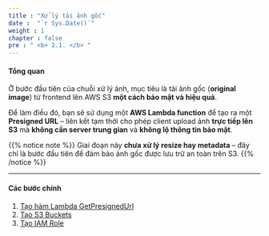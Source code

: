 ```yaml
---
title : "Xử lý tải ảnh gốc"
date :  "`r Sys.Date()`" 
weight : 1
chapter : false
pre : " <b> 2.1. </b> "
---
```



#### Tổng quan

Ở bước đầu tiên của chuỗi xử lý ảnh, mục tiêu là tải ảnh gốc (**original image**) từ frontend lên AWS S3 **một cách bảo mật và hiệu quả**.

Để làm điều đó, bạn sẽ sử dụng một **AWS Lambda function** để tạo ra một **Presigned URL** – liên kết tạm thời cho phép client upload ảnh **trực tiếp lên S3** mà **không cần server trung gian** và **không lộ thông tin bảo mật**.

{{% notice note %}}
Giai đoạn này **chưa xử lý resize hay metadata** – đây chỉ là bước đầu tiên để đảm bảo ảnh gốc được lưu trữ an toàn trên S3.
{{% /notice %}}

---

#### Các bước chính

1. [Tạo hàm Lambda GetPresignedUrl](2.1.1-create-presignedurl-lambda-function/)
2. [Tạo S3 Buckets](2.1.2-create-s3-bucket/)
3. [Tạo IAM Role](2.1.3-create-iam-role/)